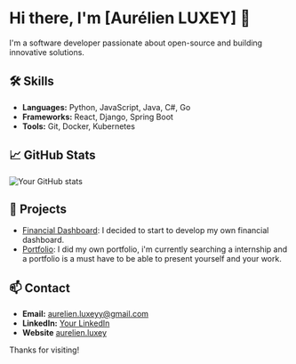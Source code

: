 # Hi there, I'm [Aurélien LUXEY] 👋

I'm a software developer passionate about open-source and building innovative solutions.

## 🛠️ Skills
- **Languages:** Python, JavaScript, Java, C#, Go
- **Frameworks:** React, Django, Spring Boot
- **Tools:** Git, Docker, Kubernetes

## 📈 GitHub Stats
![Your GitHub stats](https://github-readme-stats.vercel.app/api?username=aluxey&show_icons=true&theme=radical)

## 🌟 Projects
- [Financial Dashboard](https://github.com/aluxey/finance_dashboard): I decided to start to develop my own financial dashboard.
- [Portfolio](https://github.com/aluxey/Portfolio-AurelienLUXEY): I did my own portfolio, i'm currently searching a internship and a portfolio is a must have to be able to present yourself and your work.

## 📫 Contact
- **Email:** aurelien.luxeyy@gmail.com
- **LinkedIn:** [Your LinkedIn](https://www.linkedin.com/in/aurelien-luxey-018841250/)
- **Website** [aurelien.luxey](https://aurelien-luxey.netlify.app/)

Thanks for visiting!
